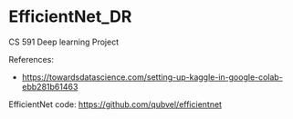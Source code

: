 # EfficientNet_DR
CS 591 Deep learning Project


References:

* https://towardsdatascience.com/setting-up-kaggle-in-google-colab-ebb281b61463

EfficientNet code: https://github.com/qubvel/efficientnet
